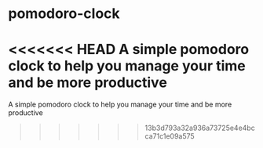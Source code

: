 # pomodoro-clock

<<<<<<< HEAD
A simple pomodoro clock to help you manage your time and be more productive
=======
A simple pomodoro clock to help you manage your time and be more productive
>>>>>>> 13b3d793a32a936a73725e4e4bcca71c1e09a575
